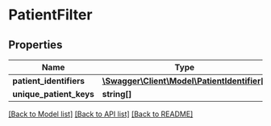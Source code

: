 # PatientFilter

## Properties
Name | Type | Description | Notes
------------ | ------------- | ------------- | -------------
**patient_identifiers** | [**\Swagger\Client\Model\PatientIdentifier[]**](PatientIdentifier.md) |  | [optional] 
**unique_patient_keys** | **string[]** |  | [optional] 

[[Back to Model list]](../README.md#documentation-for-models) [[Back to API list]](../README.md#documentation-for-api-endpoints) [[Back to README]](../README.md)


